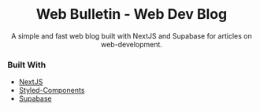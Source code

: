 <div id="top"></div>
<!-- PROJECT LOGO -->
<br />
<div align="center">
    <h1 align="center">Web Bulletin - Web Dev Blog</h1>
    <p align="center">
        A simple and fast web blog built with NextJS and Supabase for articles on web-development.
    </p>
</div>

### Built With

- [NextJS](https://nextjs.org/docs)
- [Styled-Components](https://styled-components.com/)
- [Supabase](https://supabase.com/docs)
